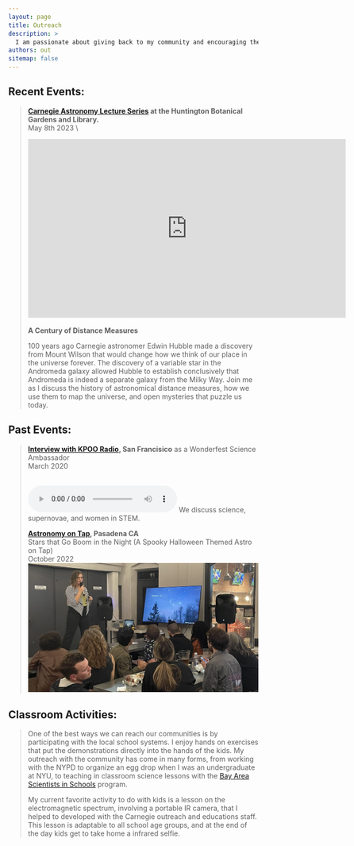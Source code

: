 ```yaml
---
layout: page 
title: Outreach
description: >
  I am passionate about giving back to my community and encouraging the next generation of scientists, as such I am always looking for outreach opportunities, whether that looks like public talks, going into classrooms or organizing community STEM activities. I am patricularly interested in opportunities that can reach a diverse audience as it is a well known issue that the demographics of scientists do not reflect the population of the world.
authors: out
sitemap: false
---
```

## Recent Events: 
> **[Carnegie Astronomy Lecture Series](https://huntington.org/event/carnegie-observatories-lecture-series-century-distance-measures) at the Huntington Botanical Gardens and Library.** \
> May 8th 2023 \
>
> <iframe id="ls_embed_1683655392" src="https://livestream.com/accounts/14570535/events/10853613/videos/236143057/player?width=640&height=360&enableInfo=true&defaultDrawer=&autoPlay=true&mute=false" width="640" height="360" frameborder="0" scrolling="no" allowfullscreen> </iframe>
>
> **A Century of Distance Measures**
>
> 100 years ago Carnegie astronomer Edwin Hubble made a discovery from Mount Wilson that would change how we think of our place in the universe forever. The discovery of a variable star in the Andromeda galaxy allowed Hubble to establish conclusively that Andromeda is indeed a separate galaxy from the Milky Way. Join me as I discuss the history of astronomical distance measures, how we use them to map the universe, and open mysteries that puzzle us today.
>
>

## Past Events:
> **[Interview with KPOO Radio](http://www.vicesbyproxy.com/kpoo_play/lmtym-2020.html), San Francisico** as a Wonderfest Science Ambassador
> \
> March 2020
>
> <br>
> <audio controls>
>  <source src="/assets/outreach/KPOO.mp3" type="audio/mpeg">
>  Your browser does not support the audio element.
> </audio>
> We discuss science, supernovae, and women in STEM.
>
>
>
> **[Astronomy on Tap](https://www.astro.caltech.edu/outreach/aot#:~:text=Our%20in%2Dperson%20Astronomy%20on,at%207%3A30%20PM%20PT.), Pasadena CA**
> \
> Stars that Go Boom in the Night (A Spooky Halloween Themed Astro on Tap) \
> October 2022
> ![Huntington Talk](/assets/outreach/astroontap.jpg)
>

## Classroom Activities:
> One of the best ways we can reach our communities is by participating with the local school systems. I enjoy hands on exercises that put the demonstrations directly into the hands of the kids. My outreach with the community has come in many forms, from working with the NYPD to organize an egg drop when I was an undergraduate at NYU, to teaching in classroom science lessons with the [Bay Area Scientists in Schools](https://crscience.org/educators/basis/) program.   
>
> My current favorite activity to do with kids is a lesson on the electromagnetic spectrum, involving a portable IR camera, that I helped to developed with the Carnegie outreach and educations staff. This lesson is adaptable to all school age groups, and at the end of the day kids get to take home a infrared selfie.
>
